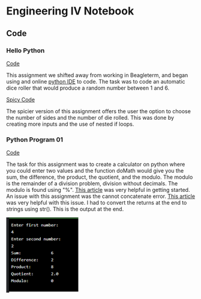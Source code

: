 # Engineering IV Notebook


## Code

### Hello Python

  [Code](https://github.com/hnovak94/Engineering4Notebook/blob/main/diceroller%20(1).py)

This assignment we shifted away from working in Beagleterm, and began using and online [python IDE](https://www.online-python.com/) to code. The task was to code an automatic dice roller that would produce a random number between 1 and 6. 

[Spicy Code](https://github.com/hnovak94/Engineering4Notebook/blob/main/spicy_diceroller.py)

The spicier version of this assignment offers the user the option to choose the number of sides and the number of die rolled. This was done by creating more inputs and the use of nested if loops. 

### Python Program 01

[Code](https://github.com/hnovak94/Engineering4Notebook/blob/main/calculator.py) 

The task for this assignment was to create a calculator on python where you could enter two values and the function doMath would give you the sum, the difference, the product, the quotient, and the modulo. The modulo is the remainder of a division problem, division without decimals. The modulo is found using "%". [This article](https://www.programiz.com/python-programming/examples/calculator) was very helpful in getting started. An issue with this assignment was the cannot concatenate error. [This article](https://careerkarma.com/blog/python-typeerror-can-only-concatenate-str-not-int-to-str/) was very helpful with this issue. I had to convert the returns at the end to strings using str(). This is the output at the end. 

<img src="https://github.com/hnovak94/Engineering4Notebook/blob/main/Media/calcoutput.PNG" height=200>
